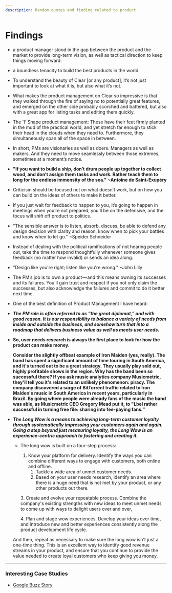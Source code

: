 ```yaml
---
description: Random quotes and finding related to product.
---
```


# Findings

* a product manager stood in the gap between the product and the market to provide long-term vision, as well as tactical direction to keep things moving forward.
* a boundless tenacity to build the best products in the world.
* To understand the beauty of Clear \[or any product], it’s not just important to look at what it is, but also what it’s not.
* What makes the product management on Clear so impressive is that they walked through the fire of saying no to potentially great features, and emerged on the other side probably scorched and battered, but also with a great app for listing tasks and editing them quickly.
* The 'I' Shape product management: These have their feet firmly planted in the mud of the practical world, and yet stretch far enough to stick their head in the clouds when they need to. Furthermore, they simultaneously span all of the space in between.
* In short, PMs are visionaries as well as doers. Managers as well as makers. And they need to move seamlessly between those extremes, sometimes at a moment’s notice.
* **"If you want to build a ship, don’t drum people up together to collect wood, and don’t assign them tasks and work. Rather teach them to long for the endless immensity of the sea." \~Antoine de Saint-Exupéry**
* Criticism should be focused not on what doesn’t work, but on how you can build on the ideas of others to make it better.
* If you just wait for feedback to happen to you, it’s going to happen in meetings when you’re not prepared, you’ll be on the defensive, and the focus will shift off product to politics.
* "The sensible answer is to listen, absorb, discuss, be able to defend any design decision with clarity and reason, know when to pick your battles and know when to let go." \~Speider Schneider
* Instead of dealing with the political ramifications of not hearing people out, take the time to respond thoughtfully whenever someone gives feedback (no matter how invalid) or sends an idea along.
* "Design like you're right; listen like you're wrong." \~John Lilly
* The PM’s job is to own a product — and this means owning its successes and its failures. You’ll gain trust and respect if you not only claim the successes, but also acknowledge the failures and commit to do it better next time.
* One of the best definition of Product Management I have heard:&#x20;
* _**The PM role is often referred to as “the great diplomat,” and with good reason. It is our responsibility to balance a variety of needs from inside and outside the business, and somehow turn that into a roadmap that delivers business value as well as meets user needs.**_
*   **So, user needs research is always the first place to look for how the product can make money.**

    **Consider the slightly offbeat example of Iron Maiden (yes, really). The band has spent a significant amount of time touring in South America, and it's turned out to be a great strategy. They usually play sold out, highly profitable shows in the region. Why has the band been so successful there? If you ask music analytics company Musicmetric, they'll tell you it's related to an unlikely phenomenon: piracy. The company discovered a surge of BitTorrent traffic related to Iron Maiden's music in South America in recent years, particularly in Brazil. By going where people were already fans of the music the band was able, as Musicmetric CEO Gregory Mead put it, to "Lbel rather successful in turning free file: sharing into fee-paying fans**_**."**_
*   _**The Long Wow is a means to achieving long-term customer loyalty through systematically impressing your customers again and again. Going a step beyond just measuring loyalty, the Long Wow is an experience-centric approach to fostering and creating it.**_

    *   The long wow is built on a four-step process:

        1. Know your platform for delivery. Identify the ways you can combine different ways to engage with customers, both online and offline.
           1. Tackle a wide area of unmet customer needs.
           2. Based on your user needs research, identify an area where there is a huge need that is not met by your product, or any other products out there.

        3\. Create and evolve your repeatable process. Combine the company's existing strengths with new ideas to meet unmet needs to come up with ways to delight users over and over,

        4\. Plan and stage wow experiences. Develop your ideas over time, and introduce new and better experiences consistently along the product development life cycle.

    And then, repeat as necessary to make sure the long wow isn't just a one-time thing. This is an excellent way to identify good revenue streams in your product, and ensure that you continue to provide the value needed to create loyal customers who keep giving you money.

***

### Interesting Case Studies

* [Google Buzz Story ](https://en.wikipedia.org/wiki/Google_Buzz)





